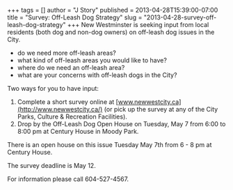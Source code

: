 +++
tags = []
author = "J Story"
published = 2013-04-28T15:39:00-07:00
title = "Survey: Off-Leash Dog Strategy"
slug = "2013-04-28-survey-off-leash-dog-strategy"
+++
New Westminster is seeking input from local residents (both dog and
non-dog owners) on off-leash dog issues in the City.  

-   do we need more off-leash areas?
-   what kind of off-leash areas you would like to have?
-   where do we need an off-leash area?
-   what are your concerns with off-leash dogs in the City?

Two ways for you to have input:  

1.  Complete a short survey online at
    [www.newwestcity.ca](http://www.newwestcity.ca/) (or pick up the
    survey at any of the City Parks, Culture & Recreation Facilities).
2.  Drop by the Off-Leash Dog Open House on Tuesday, May 7 from 6:00 to
    8:00 pm at Century House in Moody Park.

There is an open house on this issue Tuesday May 7th from 6 - 8 pm at
Century House.  
  
The survey deadline is May 12.  
  
For information please call 604-527-4567.
